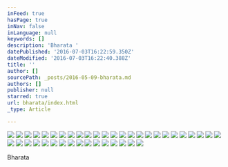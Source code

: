 ```yaml
---
inFeed: true
hasPage: true
inNav: false
inLanguage: null
keywords: []
description: 'Bharata '
datePublished: '2016-07-03T16:22:59.350Z'
dateModified: '2016-07-03T16:22:40.388Z'
title: ''
author: []
sourcePath: _posts/2016-05-09-bharata.md
authors: []
publisher: null
starred: true
url: bharata/index.html
_type: Article

---
```

![](https://the-grid-user-content.s3-us-west-2.amazonaws.com/185e5757-e644-4de3-b463-e0698d809688.jpg)
![](https://the-grid-user-content.s3-us-west-2.amazonaws.com/65de0462-dbfb-4e0b-9dc3-f1ba06a61c78.jpg)
![](https://the-grid-user-content.s3-us-west-2.amazonaws.com/197daccd-e50a-43cb-8ad8-9f20c90df3a0.jpg)
![](https://the-grid-user-content.s3-us-west-2.amazonaws.com/e4e76ec4-cd5e-4dbc-b000-739b4bd0a646.jpg)
![](https://imgflo.herokuapp.com/graph/vahj1ThiexotieMo/0acfbb567a77c4011aa61679b617e3b1/croprotate.jpg?cropheight=869&cropwidth=2000&degrees=0&input=https%3A%2F%2Fthe-grid-user-content.s3-us-west-2.amazonaws.com%2F7f616873-47f1-483d-824b-0cc617cc092b.jpg&x=0&y=0)
![](https://imgflo.herokuapp.com/graph/vahj1ThiexotieMo/1cf5f7a6a457ed2286195d739c2c61bc/croprotate.jpg?cropheight=890&cropwidth=2000&degrees=0&input=https%3A%2F%2Fthe-grid-user-content.s3-us-west-2.amazonaws.com%2F2d605b4f-46de-4ce6-b304-2456c422c0da.jpg&x=0&y=0)
![](https://the-grid-user-content.s3-us-west-2.amazonaws.com/80cd52d9-d04f-4e0d-a0be-7ac64fb08bfd.jpg)
![](https://the-grid-user-content.s3-us-west-2.amazonaws.com/21bc548b-13a5-4f09-8d28-13cd71a626c3.jpg)
![](https://the-grid-user-content.s3-us-west-2.amazonaws.com/1d0265c4-f5aa-455d-9e59-28eebbb85b76.jpg)
![](https://the-grid-user-content.s3-us-west-2.amazonaws.com/6e9df428-d2c4-4820-aeeb-586fa91f6fdf.jpg)
![](https://the-grid-user-content.s3-us-west-2.amazonaws.com/5c796011-86e0-4b24-bc79-98146ae96c74.jpg)
![](https://the-grid-user-content.s3-us-west-2.amazonaws.com/ea93805f-dcb0-4d96-8e8e-cdc2aa5c9d19.jpg)
![](https://the-grid-user-content.s3-us-west-2.amazonaws.com/8a5f75c7-f921-4b3c-8f55-e81f2b155ecd.jpg)
![](https://the-grid-user-content.s3-us-west-2.amazonaws.com/93d9520d-bf18-4a7f-a2d2-5ac89519b020.jpg)
![](https://the-grid-user-content.s3-us-west-2.amazonaws.com/147b9fa5-b0b8-4f6b-bc0a-8c7701c65c12.jpg)
![](https://the-grid-user-content.s3-us-west-2.amazonaws.com/329ea64a-3098-45c8-968b-2f8136bae344.jpg)
![](https://the-grid-user-content.s3-us-west-2.amazonaws.com/4af9ba80-9b75-4e79-9adb-f1fc7c65e4e3.jpg)
![](https://the-grid-user-content.s3-us-west-2.amazonaws.com/8c8fea56-8b66-4f12-878f-5f1ca7c19ee3.jpg)
![](https://the-grid-user-content.s3-us-west-2.amazonaws.com/7040c5b8-7933-4481-9ad3-5d23a8597993.jpg)
![](https://the-grid-user-content.s3-us-west-2.amazonaws.com/4e6ec269-49ac-4fb2-931e-c78f61bef3e4.jpg)
![](https://the-grid-user-content.s3-us-west-2.amazonaws.com/9476028c-25ac-422f-a574-10e4739e8355.jpg)
![](https://the-grid-user-content.s3-us-west-2.amazonaws.com/f7ccf851-57fc-4beb-862a-53b4c71fe0a6.jpg)
![](https://the-grid-user-content.s3-us-west-2.amazonaws.com/7a878be0-8e5f-41c5-9dfc-367d1fa21b33.jpg)
![](https://the-grid-user-content.s3-us-west-2.amazonaws.com/6f8e52af-2b10-48b7-8b3d-781030563910.jpg)
![](https://the-grid-user-content.s3-us-west-2.amazonaws.com/408d565c-b8de-4ae2-8723-61a4f8ecbe45.jpg)
![](https://the-grid-user-content.s3-us-west-2.amazonaws.com/47b0db6c-f8c2-42e9-9b80-761b244bb901.jpg)
![](https://the-grid-user-content.s3-us-west-2.amazonaws.com/a8de308b-13d0-4017-9f0d-57e5c8087e6b.jpg)
![](https://the-grid-user-content.s3-us-west-2.amazonaws.com/cbf999e7-f6ea-499a-99bc-58db3718cf48.jpg)
![](https://the-grid-user-content.s3-us-west-2.amazonaws.com/114346c7-0d6d-46b1-acee-c7e6355ce13b.jpg)
![](https://the-grid-user-content.s3-us-west-2.amazonaws.com/65e19bd1-fdab-4bcc-a533-52c2d2ae70d2.jpg)
![](https://the-grid-user-content.s3-us-west-2.amazonaws.com/6721e6a1-62f4-4493-a6a1-d1efa4156770.jpg)
![](https://the-grid-user-content.s3-us-west-2.amazonaws.com/b361cf78-c05a-4966-9fb6-6762ce320669.jpg)
![](https://the-grid-user-content.s3-us-west-2.amazonaws.com/1bcf91db-d8cb-45e1-8dd2-c2bf89cff23e.jpg)
![](https://the-grid-user-content.s3-us-west-2.amazonaws.com/f833032b-65bf-4326-9b58-6cb22695e325.jpg)
![](https://the-grid-user-content.s3-us-west-2.amazonaws.com/351e27cd-171b-40fe-982b-b16297c9174c.jpg)
![](https://the-grid-user-content.s3-us-west-2.amazonaws.com/6be47a16-fb97-48bd-a184-e4985c395010.jpg)
![](https://the-grid-user-content.s3-us-west-2.amazonaws.com/c764c7ab-0954-4875-9a4c-194fb2955584.jpg)
![](https://the-grid-user-content.s3-us-west-2.amazonaws.com/d009548e-bc58-4ed3-844a-6d00034ebb33.jpg)
![](https://the-grid-user-content.s3-us-west-2.amazonaws.com/c8579a5d-ee0c-48a4-a4df-5e42f943af1a.jpg)
![](https://the-grid-user-content.s3-us-west-2.amazonaws.com/9b572969-9ef1-4009-9b53-37b214e7062b.jpg)
![](https://the-grid-user-content.s3-us-west-2.amazonaws.com/8ae94875-fcb4-41b5-bfa2-4317481b9333.jpg)

Bharata